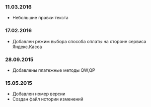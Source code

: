 ### 11.03.2016
* Небольшие правки текста

### 17.02.2016
* Добавлен режим выбора способа оплаты на стороне сервиса Яндекс.Касса

### 28.09.2015
* Добавлены платежные методы QW,QP

### 15.05.2015
* Добавлен номер версии
* Создан файл истории изменений
